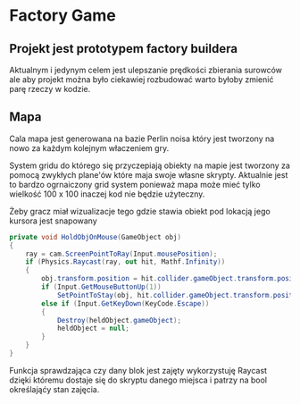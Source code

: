# Factory Game
## Projekt jest prototypem factory buildera
Aktualnym i jedynym celem jest ulepszanie prędkości zbierania surowców
ale aby projekt można było ciekawiej rozbudować warto byłoby zmienić parę
rzeczy w kodzie.
## Mapa
Cala mapa jest generowana na bazie Perlin noisa który jest tworzony na nowo
za każdym kolejnym właczeniem gry.



System gridu do którego się przyczepiają obiekty na mapie jest tworzony
za pomocą zwykłych plane'ów które maja swoje własne skrypty.
Aktualnie jest to bardzo ogrnaiczony grid system ponieważ
mapa może mieć tylko wielkość 100 x 100 inaczej kod nie będzie
użyteczny.



Żeby gracz miał wizualizacje tego gdzie stawia obiekt
pod lokacją jego kursora jest snapowany 

```csharp
private void HoldObjOnMouse(GameObject obj)
{
    ray = cam.ScreenPointToRay(Input.mousePosition);
    if (Physics.Raycast(ray, out hit, Mathf.Infinity))
    {
        obj.transform.position = hit.collider.gameObject.transform.position;
        if (Input.GetMouseButtonUp(1))
            SetPointToStay(obj, hit.collider.gameObject.transform.position);
        else if (Input.GetKeyDown(KeyCode.Escape))
        {
            Destroy(heldObject.gameObject);
            heldObject = null;
        }
    }
}
```

Funkcja sprawdzająca czy dany blok jest zajęty wykorzystuję
Raycast dzięki któremu dostaje się do skryptu danego miejsca
i patrzy na bool określająćy stan zajęcia.



 

